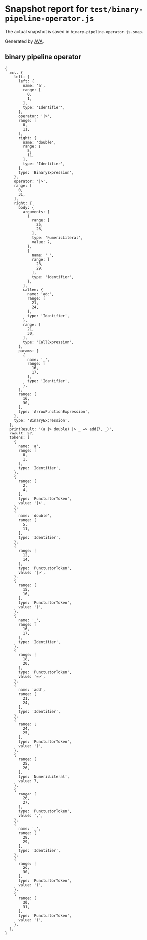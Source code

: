 # Snapshot report for `test/binary-pipeline-operator.js`

The actual snapshot is saved in `binary-pipeline-operator.js.snap`.

Generated by [AVA](https://ava.li).

## binary pipeline operator

    {
      ast: {
        left: {
          left: {
            name: 'a',
            range: [
              0,
              1,
            ],
            type: 'Identifier',
          },
          operator: '|>',
          range: [
            0,
            11,
          ],
          right: {
            name: 'double',
            range: [
              5,
              11,
            ],
            type: 'Identifier',
          },
          type: 'BinaryExpression',
        },
        operator: '|>',
        range: [
          0,
          31,
        ],
        right: {
          body: {
            arguments: [
              {
                range: [
                  25,
                  26,
                ],
                type: 'NumericLiteral',
                value: 7,
              },
              {
                name: '_',
                range: [
                  28,
                  29,
                ],
                type: 'Identifier',
              },
            ],
            callee: {
              name: 'add',
              range: [
                21,
                24,
              ],
              type: 'Identifier',
            },
            range: [
              21,
              30,
            ],
            type: 'CallExpression',
          },
          params: [
            {
              name: '_',
              range: [
                16,
                17,
              ],
              type: 'Identifier',
            },
          ],
          range: [
            16,
            30,
          ],
          type: 'ArrowFunctionExpression',
        },
        type: 'BinaryExpression',
      },
      printResult: '(a |> double) |> _ => add(7, _)',
      result: 57,
      tokens: [
        {
          name: 'a',
          range: [
            0,
            1,
          ],
          type: 'Identifier',
        },
        {
          range: [
            2,
            4,
          ],
          type: 'PunctuatorToken',
          value: '|>',
        },
        {
          name: 'double',
          range: [
            5,
            11,
          ],
          type: 'Identifier',
        },
        {
          range: [
            12,
            14,
          ],
          type: 'PunctuatorToken',
          value: '|>',
        },
        {
          range: [
            15,
            16,
          ],
          type: 'PunctuatorToken',
          value: '(',
        },
        {
          name: '_',
          range: [
            16,
            17,
          ],
          type: 'Identifier',
        },
        {
          range: [
            18,
            20,
          ],
          type: 'PunctuatorToken',
          value: '=>',
        },
        {
          name: 'add',
          range: [
            21,
            24,
          ],
          type: 'Identifier',
        },
        {
          range: [
            24,
            25,
          ],
          type: 'PunctuatorToken',
          value: '(',
        },
        {
          range: [
            25,
            26,
          ],
          type: 'NumericLiteral',
          value: 7,
        },
        {
          range: [
            26,
            27,
          ],
          type: 'PunctuatorToken',
          value: ',',
        },
        {
          name: '_',
          range: [
            28,
            29,
          ],
          type: 'Identifier',
        },
        {
          range: [
            29,
            30,
          ],
          type: 'PunctuatorToken',
          value: ')',
        },
        {
          range: [
            30,
            31,
          ],
          type: 'PunctuatorToken',
          value: ')',
        },
      ],
    }
